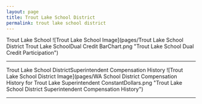 ```yaml
---
layout: page
title: Trout Lake School District
permalink: trout lake school district
---
```



Trout Lake School
![Trout Lake School Image](pages/Trout Lake School District Trout Lake SchoolDual Credit BarChart.png "Trout Lake School Dual Credit Participation")

___

Trout Lake School DistrictSuperintendent Compensation History
![Trout Lake School District Image](pages/WA School District Compensation History for Trout Lake Superintendent ConstantDollars.png "Trout Lake School District Superintendent Compensation History")

___

